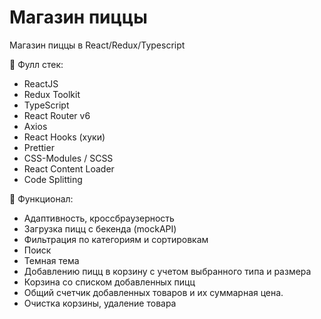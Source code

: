 # Магазин пиццы
Магазин пиццы в React/Redux/Typescript

📝 Фулл стек:
- ReactJS
- Redux Toolkit 
- TypeScript
- React Router v6 
- Axios
- React Hooks (хуки)
- Prettier
- CSS-Modules / SCSS
- React Content Loader
- Code Splitting

📝 Функционал:
- Адаптивность, кроссбраузерность
- Загрузка пицц с бекенда (mockAPI)
- Фильтрация по категориям и сортировкам
- Поиск
- Темная тема
- Добавлению пицц в корзину с учетом выбранного типа и размера
- Корзина со списком добавленных пицц
- Общий счетчик добавленных товаров и их суммарная цена.
- Очистка корзины, удаление товара

